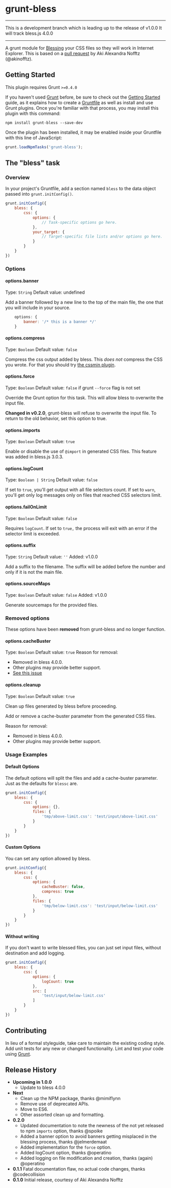 grunt-bless
===========

***
This is a development branch which is leading up to the release of v1.0.0
It will track bless.js 4.0.0
***

A grunt module for [Blessing](http://blesscss.com/) your CSS files so they will work in Internet Explorer. This is based on a [pull request](https://github.com/paulyoung/bless.js/pull/11) by Aki Alexandra Nofftz (@akinofftz).

Getting Started
---------------

This plugin requires Grunt `>=0.4.0`

If you haven't used [Grunt](http://gruntjs.com/) before, be sure to check out the [Getting Started](http://gruntjs.com/getting-started) guide, as it explains how to create a [Gruntfile](http://gruntjs.com/sample-gruntfile) as well as install and use Grunt plugins. Once you're familiar with that process, you may install this plugin with this command:

```shell
npm install grunt-bless --save-dev
```

Once the plugin has been installed, it may be enabled inside your Gruntfile with this line of JavaScript:

```js
grunt.loadNpmTasks('grunt-bless');
```

The "bless" task
----------------

### Overview ###

In your project's Gruntfile, add a section named `bless` to the data object passed into `grunt.initConfig()`.

```js
grunt.initConfig({
	bless: {
		css: {
			options: {
				// Task-specific options go here.
			},
			your_target: {
				// Target-specific file lists and/or options go here.
			}
		}
	}
})
```

### Options ###

#### options.banner ####

Type: `String`
Default value: undefined

Add a banner followed by a new line to the top of the main file, the one that
you will include in your source.

```js
	options: {
		banner: '/* this is a banner */'
	}
```

#### options.compress ####

Type: `Boolean`
Default value: `false`

Compress the css output added by bless. This _does not_ compress the CSS you
wrote. For that you should try [the cssmin plugin](https://github.com/gruntjs/grunt-contrib-cssmin).

#### options.force ####

Type: `Boolean`
Default value: `false` if grunt `--force` flag is not set

Override the Grunt option for this task. This will allow bless to overwrite the
input file.

**Changed in v0.2.0**, grunt-bless will refuse to overwrite the input file. To
return to the old behavior, set this option to true.

#### options.imports ####

Type: `Boolean`
Default value: `true`

Enable or disable the use of `@import` in generated CSS files. This feature was
added in bless.js 3.0.3.

#### options.logCount ####

Type: `Boolean | String`
Default value: `false`

If set to `true`, you'll get output with all file selectors count. If set to `warn`, you'll get only log messages only on files that reached CSS selectors limit.

#### options.failOnLimit ####

Type: `Boolean`
Default value: `false`

Requires `logCount`. If set to `true,` the process will exit with an error if the selector limit is exceeded.

#### options.suffix ####

Type: `String`
Default value: `''`
Added: v1.0.0

Add a suffix to the filename. The suffix will be added before the number and
only if it is not the main file.

#### options.sourceMaps ####

Type: `Boolean`
Default value: `false`
Added: v1.0.0

Generate sourcemaps for the provided files.

### Removed options ###

These options have been **removed** from grunt-bless and no longer function.

#### options.cacheBuster ####

Type: `Boolean`
Default value: `true`
Reason for removal:

- Removed in bless 4.0.0.
- Other plugins may provide better support.
- [See this issue](https://github.com/BlessCSS/bless/issues/57)

#### options.cleanup ####

Type: `Boolean`
Default value: `true`

Clean up files generated by bless before proceeding.

Add or remove a cache-buster parameter from the generated CSS files.

Reason for removal:

- Removed in bless 4.0.0.
- Other plugins may provide better support.


### Usage Examples ###

#### Default Options ####

The default options will split the files and add a cache-buster parameter. Just as the defaults for `blessc` are.

```js
grunt.initConfig({
	bless: {
		css: {
			options: {},
			files: {
				'tmp/above-limit.css': 'test/input/above-limit.css'
			}
		}
	}
})
```

#### Custom Options ####

You can set any option allowed by bless.

```js
grunt.initConfig({
	bless: {
		css: {
			options: {
				cacheBuster: false,
				compress: true
			},
			files: {
				'tmp/below-limit.css': 'test/input/below-limit.css'
			}
		}
	}
})
```

#### Without writing ####

If you don't want to write blessed files, you can just set input files, without destination and add logging.

```js
grunt.initConfig({
	bless: {
		css: {
			options: {
				logCount: true
			},
			src: [
				'test/input/below-limit.css'
			]
		}
	}
})
```

Contributing
------------

In lieu of a formal styleguide, take care to maintain the existing coding style. Add unit tests for any new or changed functionality. Lint and test your code using [Grunt](http://gruntjs.com/).

Release History
---------------

- **Upcoming in 1.0.0**
	- Update to bless 4.0.0
- **Next**
	- Clean up the NPM package, thanks @mimiflynn
	- Remove use of deprecated APIs.
	- Move to ES6.
	- Other assorted clean up and formatting.
- **0.2.0**
	- Updated documentation to note the newness of the not yet released to npm `imports` option, thanks @spoike
	- Added a banner option to avoid banners getting misplaced in the blessing process, thanks @jelmerdemaat
	- Added implementation for the `force` option.
	- Added logCount option, thanks @operatino
	- Added logging on file modification and creation, thanks (again) @operatino
- **0.1.1** Fatal documentation flaw, no actual code changes, thanks @codecollision
- **0.1.0** Initial release, courtesy of Aki Alexandra Nofftz
